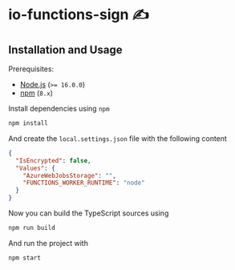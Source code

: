 # io-functions-sign ✍️

## <a name="installation-and-usage"></a>Installation and Usage

Prerequisites:
* [Node.js](https://nodejs.org/) (`>= 16.0.0`)
* [npm](https://www.npmjs.com) (`8.x`)

Install dependencies using `npm`

```sh
npm install
```

And create the `local.settings.json` file with the following content

```json
{
  "IsEncrypted": false,
  "Values": {
    "AzureWebJobsStorage": "",
    "FUNCTIONS_WORKER_RUNTIME": "node"
  }
}
```

Now you can build the TypeScript sources using

```sh
npm run build
```

And run the project with

```sh
npm start
```
